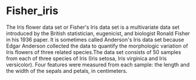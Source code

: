 # Fisher_iris
The Iris flower data set or Fisher's Iris data set is a multivariate data set introduced by the British statistician, eugenicist, and biologist Ronald Fisher in his 1936 paper. It is sometimes called Anderson's Iris data set because Edgar Anderson collected the data to quantify the morphologic variation of Iris flowers of three related species.The data set consists of 50 samples from each of three species of Iris (Iris setosa, Iris virginica and Iris versicolor). Four features were measured from each sample: the length and the width of the sepals and petals, in centimeters.
